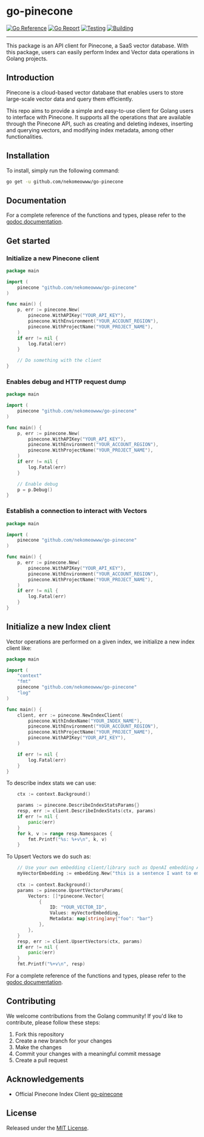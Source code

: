 # go-pinecone

[![Go Reference](https://pkg.go.dev/badge/badge/github.com/nekomeowww/go-pinecone.svg)](https://pkg.go.dev/badge/github.com/nekomeowww/go-pinecone)
[![Go Report](https://goreportcard.com/badge/github.com/nekomeowww/go-pinecone)](https://goreportcard.com/report/github.com/nekomeowww/go-pinecone)
[![Testing](https://github.com/nekomeowww/go-pinecone/actions/workflows/ci.yml/badge.svg)](https://github.com/nekomeowww/go-pinecone/actions/workflows/ci.yml)
[![Building](https://github.com/nekomeowww/go-pinecone/actions/workflows/build.yml/badge.svg)](https://github.com/nekomeowww/go-pinecone/actions/workflows/build.yml)

---

This package is an API client for Pinecone, a SaaS vector database. With this package, users can easily perform Index and Vector data operations in Golang projects.

## Introduction

Pinecone is a cloud-based vector database that enables users to store large-scale vector data and query them efficiently.

This repo aims to provide a simple and easy-to-use client for Golang users to interface with Pinecone. It supports all the operations that are available through the Pinecone API, such as creating and deleting indexes, inserting and querying vectors, and modifying index metadata, among other functionalities.

## Installation

To install, simply run the following command:

```sh
go get -u github.com/nekomeowww/go-pinecone
```

## Documentation

For a complete reference of the functions and types, please refer to the [godoc documentation](https://pkg.go.dev/github.com/nekomeowww/go-pinecone).

## Get started

### Initialize a new Pinecone client

```go
package main

import (
    pinecone "github.com/nekomeowww/go-pinecone"
)

func main() {
    p, err := pinecone.New(
        pinecone.WithAPIKey("YOUR_API_KEY"),
        pinecone.WithEnvironment("YOUR_ACCOUNT_REGION"),
        pinecone.WithProjectName("YOUR_PROJECT_NAME"),
    )
    if err != nil {
        log.Fatal(err)
    }

    // Do something with the client
}
```

### Enables debug and HTTP request dump

```go
package main

import (
    pinecone "github.com/nekomeowww/go-pinecone"
)

func main() {
    p, err := pinecone.New(
        pinecone.WithAPIKey("YOUR_API_KEY"),
        pinecone.WithEnvironment("YOUR_ACCOUNT_REGION"),
        pinecone.WithProjectName("YOUR_PROJECT_NAME"),
    )
    if err != nil {
        log.Fatal(err)
    }

    // Enable debug
    p = p.Debug()
}
```

### Establish a connection to interact with Vectors

```go
package main

import (
    pinecone "github.com/nekomeowww/go-pinecone"
)

func main() {
    p, err := pinecone.New(
        pinecone.WithAPIKey("YOUR_API_KEY"),
        pinecone.WithEnvironment("YOUR_ACCOUNT_REGION"),
        pinecone.WithProjectName("YOUR_PROJECT_NAME"),
    )
    if err != nil {
        log.Fatal(err)
    }
}
```


## Initialize a new Index client

Vector operations are performed on a given index, we initialize a new index client like:

```go
package main

import (
	"context"
	"fmt"
	pinecone "github.com/nekomeowww/go-pinecone"
	"log"
)

func main() {
	client, err := pinecone.NewIndexClient(
		pinecone.WithIndexName("YOUR_INDEX_NAME"),
		pinecone.WithEnvironment("YOUR_ACCOUNT_REGION"),
		pinecone.WithProjectName("YOUR_PROJECT_NAME"),
		pinecone.WithAPIKey("YOUR_API_KEY"),
	)

	if err != nil {
		log.Fatal(err)
	}
}
```

To describe index stats we can use:

```go
	ctx := context.Background()

	params := pinecone.DescribeIndexStatsParams{}
	resp, err := client.DescribeIndexStats(ctx, params)
	if err != nil {
		panic(err)
	}
	for k, v := range resp.Namespaces {
		fmt.Printf("%s: %+v\n", k, v)
	}
```

To Upsert Vectors we do such as:
    
```go
    // Use your own embedding client/library such as OpenAI embedding API
    myVectorEmbedding := embedding.New("this is a sentence I want to embed")
	
    ctx := context.Background()
    params := pinecone.UpsertVectorsParams{
        Vectors: []*pinecone.Vector{
            {
                ID: "YOUR_VECTOR_ID",
                Values: myVectorEmbedding,
                Metadata: map[string]any{"foo": "bar"}
            },
        },
    }
    resp, err := client.UpsertVectors(ctx, params)
    if err != nil {
        panic(err)
    }
    fmt.Printf("%+v\n", resp)
```

For a complete reference of the functions and types, please refer to the [godoc documentation](https://pkg.go.dev/github.com/nekomeowww/go-pinecone).

## Contributing

We welcome contributions from the Golang community! If you'd like to contribute, please follow these steps:

1. Fork this repository
2. Create a new branch for your changes
3. Make the changes
4. Commit your changes with a meaningful commit message
5. Create a pull request

## Acknowledgements

- Official Pinecone Index Client [go-pinecone](https://github.com/pinecone-io/go-pinecone)

## License

Released under the [MIT License](LICENSE).
